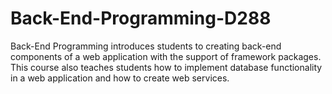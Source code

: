 # Back-End-Programming-D288
Back-End Programming introduces students to creating back-end components of a web application with the support of framework packages. This course also teaches students how to implement database functionality in a web application and how to create web services.
